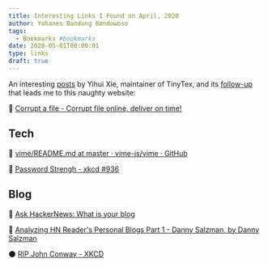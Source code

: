 ```yaml
---
title: Interesting Links I Found on April, 2020
author: Yohanes Bandung Bondowoso
tags:
  - Bookmarks #bookmarks
date: 2020-05-01T00:00:01
type: links
draft: true
---
```


An interesting [posts](https://yihui.org/en/2018/02/career-crisis/) by Yihui Xie, maintainer of TinyTex, and its [follow-up](https://yihui.org/en/2018/02/procrastination-techniques/) that leads me to this naughty website:

🐒 [Corrupt a file - Corrupt file online, deliver on time!](https://corrupt-a-file.net/)

## Tech

👠 [vime/README.md at master · vime-js/vime · GitHub](https://github.com/vime-js/vime/blob/master/README.md)

🛂 [Password Strengh - xkcd #936](https://xkcd.com/936/)

## Blog

📰 [Ask HackerNews: What is your blog](https://news.ycombinator.com/item?id=22800136)

🧮 [Analyzing HN Reader's Personal Blogs Part 1 - Danny Salzman, by Danny Salzman](https://www.dannysalzman.com/2020/04/08/analyzing-hn-readers-personal-blogs)

🌑 [RIP John Conway - XKCD](https://xkcd.com/2293/)
